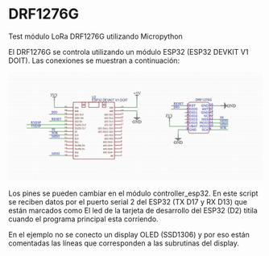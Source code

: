 # DRF1276G
Test módulo LoRa DRF1276G utilizando Micropython

El DRF1276G se controla utilizando un módulo ESP32 (ESP32 DEVKIT V1 DOIT).
Las conexiones se muestran a continuación:

<img width="1000" alt="Conexiones" src="https://github.com/Ferivas/DRF1276G/blob/main/DOCS/Conexiones.jpg">


Los pines se pueden cambiar en el módulo controller_esp32.
En este script se reciben datos por el puerto serial 2 del ESP32 (TX D17 y RX D13) que están marcados como 
El led de la tarjeta de desarrollo del ESP32 (D2) titila cuando el programa principal esta corriendo.

En el ejemplo no se conecto un display OLED (SSD1306) y por eso están comentadas las líneas que corresponden a las subrutinas del display.
